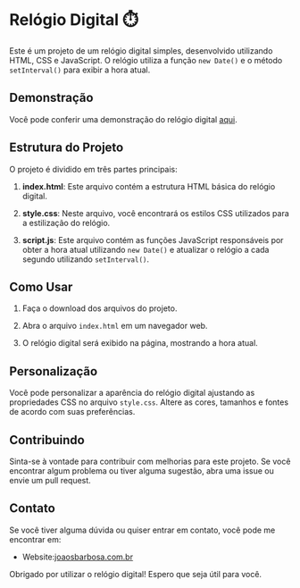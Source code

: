 # Relógio Digital ⏱️

Este é um projeto de um relógio digital simples, desenvolvido utilizando HTML, CSS e JavaScript. O relógio utiliza a função `new Date()` e o método `setInterval()` para exibir a hora atual.

## Demonstração

Você pode conferir uma demonstração do relógio digital [aqui](link-da-demo).

## Estrutura do Projeto

O projeto é dividido em três partes principais:

1. **index.html**: Este arquivo contém a estrutura HTML básica do relógio digital.

2. **style.css**: Neste arquivo, você encontrará os estilos CSS utilizados para a estilização do relógio.

3. **script.js**: Este arquivo contém as funções JavaScript responsáveis por obter a hora atual utilizando `new Date()` e atualizar o relógio a cada segundo utilizando `setInterval()`.

## Como Usar

1. Faça o download dos arquivos do projeto.

2. Abra o arquivo `index.html` em um navegador web.

3. O relógio digital será exibido na página, mostrando a hora atual.

## Personalização

Você pode personalizar a aparência do relógio digital ajustando as propriedades CSS no arquivo `style.css`. Altere as cores, tamanhos e fontes de acordo com suas preferências.

## Contribuindo

Sinta-se à vontade para contribuir com melhorias para este projeto. Se você encontrar algum problema ou tiver alguma sugestão, abra uma issue ou envie um pull request.

## Contato

Se você tiver alguma dúvida ou quiser entrar em contato, você pode me encontrar em:

- Website:[joaosbarbosa.com.br](https://joaosbarbosa.com.br/)

Obrigado por utilizar o relógio digital! Espero que seja útil para você.